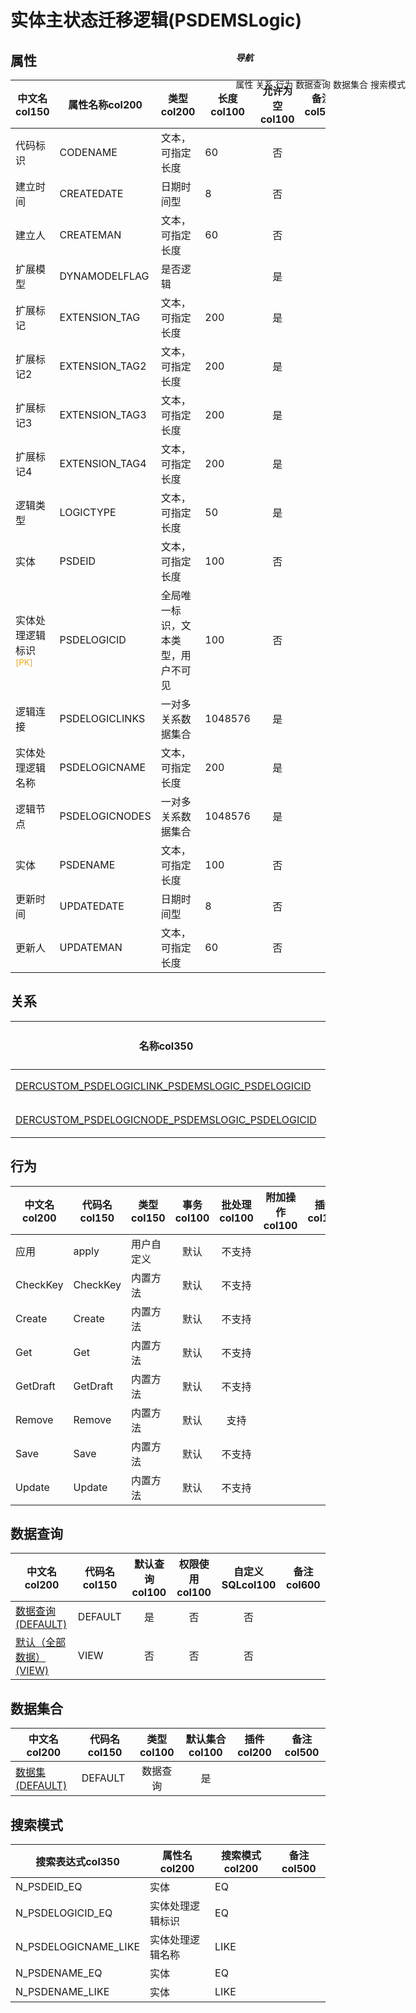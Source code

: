 # 实体主状态迁移逻辑(PSDEMSLogic)  <!-- {docsify-ignore-all} -->


## 属性
|    中文名col150 | 属性名称col200           | 类型col200     | 长度col100    |允许为空col100    |  备注col500  |
| --------   |------------| -----  | -----  | :----: | -------- |
|代码标识|CODENAME|文本，可指定长度|60|否||
|建立时间|CREATEDATE|日期时间型|8|否||
|建立人|CREATEMAN|文本，可指定长度|60|否||
|扩展模型|DYNAMODELFLAG|是否逻辑||是||
|扩展标记|EXTENSION_TAG|文本，可指定长度|200|是||
|扩展标记2|EXTENSION_TAG2|文本，可指定长度|200|是||
|扩展标记3|EXTENSION_TAG3|文本，可指定长度|200|是||
|扩展标记4|EXTENSION_TAG4|文本，可指定长度|200|是||
|逻辑类型|LOGICTYPE|文本，可指定长度|50|是||
|实体|PSDEID|文本，可指定长度|100|否||
|实体处理逻辑标识<sup class="footnote-symbol"><font color=orange>[PK]</font></sup>|PSDELOGICID|全局唯一标识，文本类型，用户不可见|100|否||
|逻辑连接|PSDELOGICLINKS|一对多关系数据集合|1048576|是||
|实体处理逻辑名称|PSDELOGICNAME|文本，可指定长度|200|是||
|逻辑节点|PSDELOGICNODES|一对多关系数据集合|1048576|是||
|实体|PSDENAME|文本，可指定长度|100|否||
|更新时间|UPDATEDATE|日期时间型|8|否||
|更新人|UPDATEMAN|文本，可指定长度|60|否||


## 关系

<el-row>
<el-tabs v-model="show_der">
<el-tab-pane label="主关系" name="major">

| 名称col350     |   从实体col200 | 关系类型col200     |   备注col500  |
| -------- |---------- |------------|----- |
|[DERCUSTOM_PSDELOGICLINK_PSDEMSLOGIC_PSDELOGICID](der/DERCUSTOM_PSDELOGICLINK_PSDEMSLOGIC_PSDELOGICID)|[实体处理逻辑链接(PSDELOGICLINK)](module/extension/PSDELogicLink)|自定义关系||
|[DERCUSTOM_PSDELOGICNODE_PSDEMSLOGIC_PSDELOGICID](der/DERCUSTOM_PSDELOGICNODE_PSDEMSLOGIC_PSDELOGICID)|[实体处理逻辑节点(PSDELOGICNODE)](module/extension/PSDELogicNode)|自定义关系||


</el-tab-pane>
</el-tabs>
</el-row>

## 行为
| 中文名col200    | 代码名col150    | 类型col150    | 事务col100   | 批处理col100   | 附加操作col100  | 插件col150    |  备注col300  |
| -------- |---------- |----------- |:----:|:----:|---------| ----- | ----- |
|应用|apply|用户自定义|默认|不支持||||
|CheckKey|CheckKey|内置方法|默认|不支持||||
|Create|Create|内置方法|默认|不支持||||
|Get|Get|内置方法|默认|不支持||||
|GetDraft|GetDraft|内置方法|默认|不支持||||
|Remove|Remove|内置方法|默认|支持||||
|Save|Save|内置方法|默认|不支持||||
|Update|Update|内置方法|默认|不支持||||

## 数据查询
| 中文名col200    | 代码名col150    | 默认查询col100 | 权限使用col100 | 自定义SQLcol100 |  备注col600|
| --------  | --------   | :----:  |:----:  | :----:  |----- |
|[数据查询(DEFAULT)](module/extension/PSDEMSLogic/query/Default)|DEFAULT|是|否 |否 ||
|[默认（全部数据）(VIEW)](module/extension/PSDEMSLogic/query/View)|VIEW|否|否 |否 ||

## 数据集合
| 中文名col200  | 代码名col150  | 类型col100 | 默认集合col100 |   插件col200|   备注col500|
| --------  | --------   | :----:   | :----:   | ----- |----- |
|[数据集(DEFAULT)](module/extension/PSDEMSLogic/dataset/Default)|DEFAULT|数据查询|是|||

## 搜索模式
|   搜索表达式col350   |    属性名col200    |    搜索模式col200        |备注col500  |
| -------- |------------|------------|------|
|N_PSDEID_EQ|实体|EQ||
|N_PSDELOGICID_EQ|实体处理逻辑标识|EQ||
|N_PSDELOGICNAME_LIKE|实体处理逻辑名称|LIKE||
|N_PSDENAME_EQ|实体|EQ||
|N_PSDENAME_LIKE|实体|LIKE||

<div style="display: block; overflow: hidden; position: fixed; top: 140px; right: 100px;">

##### 导航
<el-anchor >
<el-anchor-link :href="`#/module/extension/PSDEMSLogic?id=属性`">
  属性
</el-anchor-link>
<el-anchor-link :href="`#/module/extension/PSDEMSLogic?id=关系`">
  关系
</el-anchor-link>
<el-anchor-link :href="`#/module/extension/PSDEMSLogic?id=行为`">
  行为
</el-anchor-link>
<el-anchor-link :href="`#/module/extension/PSDEMSLogic?id=数据查询`">
  数据查询
</el-anchor-link>
<el-anchor-link :href="`#/module/extension/PSDEMSLogic?id=数据集合`">
  数据集合
</el-anchor-link>
<el-anchor-link :href="`#/module/extension/PSDEMSLogic?id=搜索模式`">
  搜索模式
</el-anchor-link>
</el-anchor>
</div>

<script>
 const { createApp } = Vue
  createApp({
    data() {
      return {
show_der:'major',


      }
    },
    methods: {
    }
  }).use(ElementPlus).mount('#app')
</script>